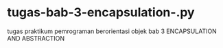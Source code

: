 # tugas-bab-3-encapsulation-.py
tugas praktikum pemrograman berorientasi objek bab 3 ENCAPSULATION AND ABSTRACTION
